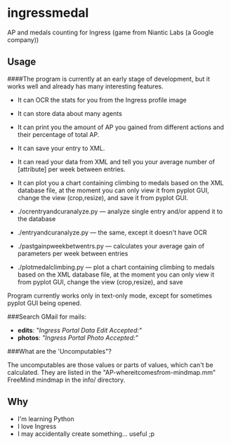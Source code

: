 ingressmedal
============

AP and medals counting for Ingress (game from Niantic Labs (a Google company))

Usage
---------

####The program is currently at an early stage of development, but it works well and already has many interesting features.

 * It can OCR the stats for you from the Ingress profile image
 * It can store data about many agents
 * It can print you the amount of AP you gained from different actions and their percentage of total AP.
 * It can save your entry to XML.
 * It can read your data from XML and tell you your average number of [attribute] per week between entries.
 * It can plot you a chart containing climbing to medals based on the XML database file, at the moment you can only view it from pyplot GUI, change the view (crop,resize), and save it from pyplot GUI.


 * ./ocrentryandcuranalyze.py — analyze single entry and/or append it to the database
 * ./entryandcuranalyze.py — the same, except it doesn't have OCR
 * ./pastgainpweekbetwentrs.py — calculates your average gain of parameters per week between entries
 * ./plotmedalclimbing.py — plot a chart containing climbing to medals based on the XML database file, at the moment you can only view it from pyplot GUI, change the view (crop,resize), and save
 

Program currently works only in text-only mode, except for sometimes pyplot GUI being opened.

###Search GMail for mails:
 * **edits**: *"Ingress Portal Data Edit Accepted:"*
 * **photos**: *"Ingress Portal Photo Accepted:"*
 
###What are the 'Uncomputables"?

The uncomputables are those values or parts of values, which can't be calculated. They are listed in the "AP-whereitcomesfrom-mindmap.mm" FreeMind mindmap in the info/ directory.

Why
---------

 * I'm learning Python
 * I love Ingress
 * I may accidentally create something... useful ;p
